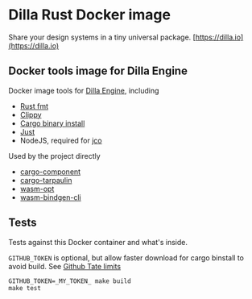 # Dilla Rust Docker image

Share your design systems in a tiny universal package. [https://dilla.io](https://dilla.io)

## Docker tools image for Dilla Engine

Docker image tools for [Dilla Engine](https://gitlab.com/dilla-io/engine), including

- [Rust fmt](https://github.com/rust-lang/rustfmt)
- [Clippy](https://github.com/rust-lang/rust-clippy)
- [Cargo binary install](https://crates.io/crates/cargo-binstall)
- [Just](https://github.com/casey/just)
- NodeJS, required for [jco](https://github.com/bytecodealliance/jco)

Used by the project directly

- [cargo-component](https://crates.io/crates/cargo-component)
- [cargo-tarpaulin](https://crates.io/crates/cargo-tarpaulin)
- [wasm-opt](https://github.com/WebAssembly/binaryen)
- [wasm-bindgen-cli](https://github.com/rustwasm/wasm-bindgen)

## Tests

Tests against this Docker container and what's inside.

`GITHUB_TOKEN` is optional, but allow faster download for cargo binstall to avoid build.
See [Github Tate limits](https://docs.github.com/en/rest/using-the-rest-api/rate-limits-for-the-rest-api)

```shell
GITHUB_TOKEN=_MY_TOKEN_ make build
make test
```
